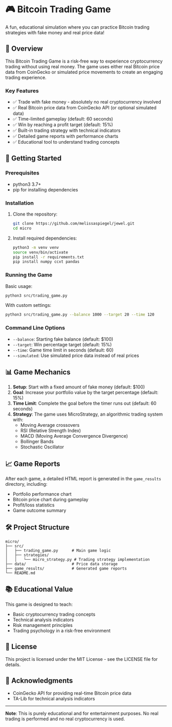 # 🎮 Bitcoin Trading Game

A fun, educational simulation where you can practice Bitcoin trading strategies with fake money and real price data!


## 📝 Overview

This Bitcoin Trading Game is a risk-free way to experience cryptocurrency trading without using real money. The game uses either real Bitcoin price data from CoinGecko or simulated price movements to create an engaging trading experience.

### Key Features

- ✅ Trade with fake money - absolutely no real cryptocurrency involved
- ✅ Real Bitcoin price data from CoinGecko API (or optional simulated data)
- ✅ Time-limited gameplay (default: 60 seconds)
- ✅ Win by reaching a profit target (default: 15%)
- ✅ Built-in trading strategy with technical indicators
- ✅ Detailed game reports with performance charts
- ✅ Educational tool to understand trading concepts

## 🚀 Getting Started

### Prerequisites

- python3 3.7+
- pip for installing dependencies

### Installation

1. Clone the repository:
   ```bash
   git clone https://github.com/melissaspiegel/jewel.git
   cd micro
   ```

2. Install required dependencies:
   ```bash
   python3 -m venv venv
   source venv/bin/activate
   pip install -r requirements.txt
   pip install numpy ccxt pandas
   ```

### Running the Game

Basic usage:
```bash
python3 src/trading_game.py
```

With custom settings:
```bash
python3 src/trading_game.py --balance 1000 --target 20 --time 120
```

### Command Line Options

- `--balance`: Starting fake balance (default: $100)
- `--target`: Win percentage target (default: 15%)
- `--time`: Game time limit in seconds (default: 60)
- `--simulated`: Use simulated price data instead of real prices

## 📊 Game Mechanics

1. **Setup**: Start with a fixed amount of fake money (default: $100)
2. **Goal**: Increase your portfolio value by the target percentage (default: 15%)
3. **Time Limit**: Complete the goal before the timer runs out (default: 60 seconds)
4. **Strategy**: The game uses MicroStrategy, an algorithmic trading system with:
   - Moving Average crossovers
   - RSI (Relative Strength Index)
   - MACD (Moving Average Convergence Divergence)
   - Bollinger Bands
   - Stochastic Oscillator

## 📈 Game Reports

After each game, a detailed HTML report is generated in the `game_results` directory, including:
- Portfolio performance chart
- Bitcoin price chart during gameplay
- Profit/loss statistics
- Game outcome summary

## 🛠️ Project Structure

```
micro/
├── src/
│   ├── trading_game.py      # Main game logic
│   ├── strategies/
│   │   └── micro_strategy.py # Trading strategy implementation
├── data/                    # Price data storage
├── game_results/            # Generated game reports
└── README.md
```

## 📚 Educational Value

This game is designed to teach:
- Basic cryptocurrency trading concepts
- Technical analysis indicators
- Risk management principles
- Trading psychology in a risk-free environment

## 📄 License

This project is licensed under the MIT License - see the LICENSE file for details.

## 🙏 Acknowledgments

- CoinGecko API for providing real-time Bitcoin price data
- TA-Lib for technical analysis indicators

---

**Note**: This is purely educational and for entertainment purposes. No real trading is performed and no real cryptocurrency is used.
